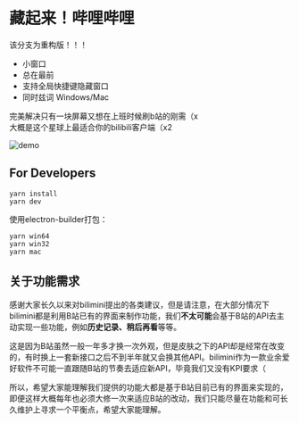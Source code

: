 # 藏起来！哔哩哔哩

该分支为重构版！！！

+ 小窗口
+ 总在最前
+ 支持全局快捷键隐藏窗口
+ 同时兹词 Windows/Mac

完美解决只有一块屏幕又想在上班时候刷b站的刚需（x   
大概是这个星球上最适合你的bilibili客户端（x2

![demo](https://cdn.jsdelivr.net/gh/chitosai/bilimini/images/demo.gif)

## For Developers

```
yarn install   
yarn dev
```

使用electron-builder打包：

```
yarn win64
yarn win32
yarn mac
```


## 关于功能需求

感谢大家长久以来对bilimini提出的各类建议，但是请注意，在大部分情况下bilimini都是利用B站已有的界面来制作功能，我们**不太可能**会基于B站的API去主动实现一些功能，例如**历史记录、稍后再看**等等。     

这是因为B站虽然一般一年多才换一次外观，但是皮肤之下的API却是经常在改变的，有时换上一套新接口之后不到半年就又会换其他API。bilimini作为一款业余爱好软件不可能一直跟随B站的节奏去适应新API，毕竟我们又没有KPI要求（     

所以，希望大家能理解我们提供的功能大都是基于B站目前已有的界面来实现的，即便这样大概每年也必须大修一次来适应B站的改动，我们只能尽量在功能和可长久维护上寻求一个平衡点，希望大家能理解。